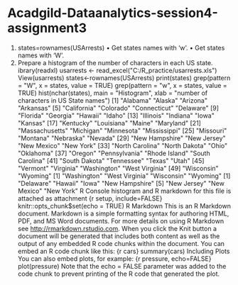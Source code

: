 # Acadgild-Dataanalytics-session4-assignment3
1. states=rownames(USArrests) 
• Get states names with ‘w’. 
• Get states names with ‘W’. 
2. Prepare a histogram of the number of characters in each US state. 
ibrary(readxl) usarrests <- read_excel("C:/R_practice/usarrests.xls") View(usarrests) states<-rownames(USArrests) print(states) grep(pattern = "W", x = states, value = TRUE) grep(pattern = "w", x = states, value = TRUE) hist(nchar(states), main = "Histogram", xlab = "number of characters in US State names")
[1] "Alabama" "Alaska" "Arizona" "Arkansas"
[5] "California" "Colorado" "Connecticut" "Delaware"
[9] "Florida" "Georgia" "Hawaii" "Idaho"
[13] "Illinois" "Indiana" "Iowa" "Kansas"
[17] "Kentucky" "Louisiana" "Maine" "Maryland"
[21] "Massachusetts" "Michigan" "Minnesota" "Mississippi"
[25] "Missouri" "Montana" "Nebraska" "Nevada"
[29] "New Hampshire" "New Jersey" "New Mexico" "New York"
[33] "North Carolina" "North Dakota" "Ohio" "Oklahoma"
[37] "Oregon" "Pennsylvania" "Rhode Island" "South Carolina" [41] "South Dakota" "Tennessee" "Texas" "Utah"
[45] "Vermont" "Virginia" "Washington" "West Virginia" [49] "Wisconsin" "Wyoming"
[1] "Washington" "West Virginia" "Wisconsin" "Wyoming"
[1] "Delaware" "Hawaii" "Iowa" "New Hampshire" [5] "New Jersey" "New Mexico" "New York"
R Console
histogram and R markdown for this file is attached as attachment
{r setup, include=FALSE} knitr::opts_chunk$set(echo = TRUE) R Markdown This is an R Markdown document. Markdown is a simple formatting syntax for authoring HTML, PDF, and MS Word documents. For more details on using R Markdown see http://rmarkdown.rstudio.com. When you click the Knit button a document will be generated that includes both content as well as the output of any embedded R code chunks within the document. You can embed an R code chunk like this: {r cars} summary(cars) Including Plots You can also embed plots, for example: {r pressure, echo=FALSE} plot(pressure) Note that the echo = FALSE parameter was added to the code chunk to prevent printing of the R code that generated the plot.

